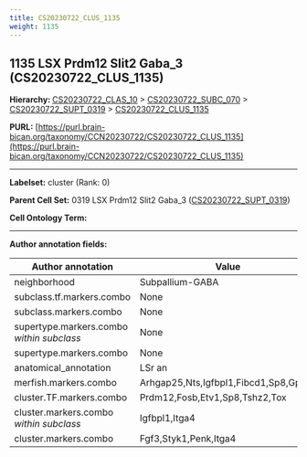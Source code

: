 ```yaml
---
title: CS20230722_CLUS_1135
weight: 1135
---
```

## 1135 LSX Prdm12 Slit2 Gaba_3 (CS20230722_CLUS_1135)
<b>Hierarchy: </b>
[CS20230722_CLAS_10](../CS20230722_CLAS_10) >
[CS20230722_SUBC_070](../CS20230722_SUBC_070) >
[CS20230722_SUPT_0319](../CS20230722_SUPT_0319) >
[CS20230722_CLUS_1135](../CS20230722_CLUS_1135)

**PURL:** [https://purl.brain-bican.org/taxonomy/CCN20230722/CS20230722_CLUS_1135](https://purl.brain-bican.org/taxonomy/CCN20230722/CS20230722_CLUS_1135)

---


**Labelset:** cluster (Rank: 0)

**Parent Cell Set:** 0319 LSX Prdm12 Slit2 Gaba_3 ([CS20230722_SUPT_0319](../CS20230722_SUPT_0319))



**Cell Ontology Term:** 

[MARKER GENES.]: #


---

[TRANSFERRED ANNOTATIONS.]: #


[AUTHOR ANNOTATION FIELDS.]: #


**Author annotation fields:**

| Author annotation | Value |
|-------------------|-------|
|neighborhood|Subpallium-GABA|
|subclass.tf.markers.combo|None|
|subclass.markers.combo|None|
|supertype.markers.combo _within subclass_|None|
|supertype.markers.combo|None|
|anatomical_annotation|LSr an|
|merfish.markers.combo|Arhgap25,Nts,Igfbpl1,Fibcd1,Sp8,Gpr88|
|cluster.TF.markers.combo|Prdm12,Fosb,Etv1,Sp8,Tshz2,Tox|
|cluster.markers.combo _within subclass_|Igfbpl1,Itga4|
|cluster.markers.combo|Fgf3,Styk1,Penk,Itga4|
